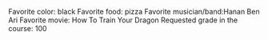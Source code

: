 Favorite color: black
Favorite food: pizza
Favorite musician/band:Hanan Ben Ari 
Favorite movie: How To Train Your Dragon
Requested grade in the course: 100
